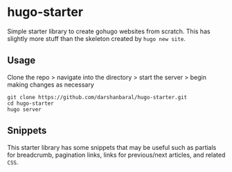 # hugo-starter
Simple starter library to create gohugo websites from scratch. This has slightly more stuff than the skeleton created by `hugo new site`.

## Usage

Clone the repo > navigate into the directory > start the server > begin making changes as necessary
```
git clone https://github.com/darshanbaral/hugo-starter.git
cd hugo-starter
hugo server
```

## Snippets

This starter library has some snippets that may be useful such as partials for breadcrumb, pagination links, links for previous/next articles, and related `CSS`.
